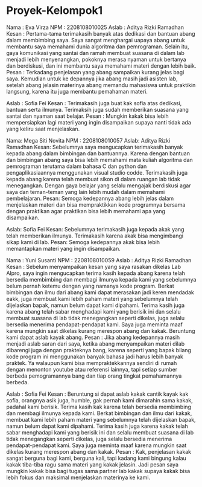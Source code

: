 # Proyek-Kelompok1
Nama : Eva Virza
NPM  : 2208108010025
Aslab : Aditya Rizki Ramadhan
        Kesan : Pertama-tama terimakasih banyak atas dedikasi dan bantuan abang dalam membimbing saya. Saya sangat menghargai uapaya abang untuk membantu                     saya memahami dunia algoritma dan pemrograman. Selain itu, gaya komunikasi yang santai dan ramah membuat suasana di dalam lab menjadi lebih                   menyenangkan, pokoknya merasa nyaman untuk bertanya dan berdiskusi, dan ini membantu saya memahami materi dengan lebih baik.
        Pesan : Terkadang penjelasan yang abang sampaikan kurang jelas bagi saya. Kemudian untuk ke depannya jika abang masih jadi asisten lab,                               setelah abang jelasin materinya abang memandu mahasiswa untuk praktikin langsung, karena itu juga membantu pemahaman materi.  

Aslab : Sofia Fei 
        Kesan : Terimakasih juga buat kak sofia atas dedikasi, bantuan serta ilmunya. Terimaksih juga sudah memberikan suasana yang santai dan nyaman saat                   belajar.
        Pesan : Mungkin kakak bisa lebih mempersiapkan lagi materi yang ingin disampaikan supaya nanti tidak ada yang keliru saat menjelaskan.    

Nama: Mega Siti Novita
NPM : 2208108010057
Aslab: Aditya Rizki Ramadhan
Kesan: Sebelumnya saya mengucapkan terimakasih banyak kepada abang dalam bimbingan dan bantuannya. Karena dengan bantuan dan bimbingan abang saya bisa lebih memahami mata kuliah algoritma dan pemrograman terutama dalam bahasa C dan python dan pengaplikasiaannya menggunakan visual studio codde. Terimakasih juga kepada abang karena telah membuat sikon di dalam ruangan lab tidak menegangkan. Dengan gaya belajar yang selalu mengajak berdiskusi agar saya dan teman-teman yang lain lebih mudah dalam memahami pembelajaran.
Pesan: Semoga kedepannya abang lebih jelas dalam menjelaskan materi dan bisa mempraktikkan kode programnya bersama dengan praktikan agar praktikan bisa lebih memahami apa yang disampaikan.

Aslab: Sofia Fei
Kesan: Sebelumnya terimakasih juga kepada akak yang telah memberikan ilmunya. Terimakasih karena akak bisa mengimbangi sikap kami di lab. 
Pesan: Semoga kedepannya akak bisa lebih memantapkan materi yang ingin disampaikan. 

Nama  : Yuni Susanti
NPM   : 2208108010059
Aslab : Aditya Rizki Ramadhan
Kesan : Sebelum menyampaikan kesan yang saya rasakan dikelas Lab Alpro, saya ingin mengucapkan terima kasih kepada abang karena telah bersedia membimbing dan membagi ilmunya kepada kami yang sebelumnya belum pernah ketemu dengan yang namanya kode program. Berkat bimbingan dan ilmu dari abang kami dapat merasakan jadi keren mendadak eakk, juga membuat kami lebih paham materi yang sebelumnya telah dijelaskan bapak, namun belum dapat kami dipahami. Terima kasih juga karena abang telah sabar menghadapi kami yang berisik ini dan selalu membuat suasana di lab tidak menegangkan seperti dikelas, juga selalu bersedia menerima pendapat-pendapat kami. Saya juga meminta maaf karena mungkin saat dikelas kurang merespon abang dan kakak. Beruntung kami dapat aslab kayak abang.
Pesan : Jika abang kedepannya masih menjadi aslab saran dari saya, ketika abang menyampaikan materi dilab dibarengi juga dengan prakteknya bang, karena seperti yang bapak bilang kode program ini menggunakan banyak bahasa jadi harus lebih banyak praktek. Ya walaupun kami bisa mempraktekkannya sendiri di rumah dengan menonton youtube atau referensi lainnya, tapi setiap sumber berbeda pemogramannya bang dan tiap orang tingkat pemahamannya berbeda.

Aslab : Sofia Fei
Kesan : Beruntung si dapat aslab kakak cantik kayak kak sofia, orangnya asik juga, humble, gak pernah kami dimarahin sama kakak, padahal kami berisik. Terima kasih kak karena telah bersedia membimbing dan membagi ilmunya kepada kami. Berkat bimbingan dan ilmu dari kakak, membuat kami lebih paham materi yang sebelumnya telah dijelaskan bapak, namun belum dapat kami dipahami. Terima kasih juga karena kakak telah sabar menghadapi kami yang berisik ini dan selalu membuat suasana di lab tidak menegangkan seperti dikelas, juga selalu bersedia menerima pendapat-pendapat kami. Saya juga meminta maaf karena mungkin saat dikelas kurang merespon abang dan kakak.
Pesan : Kak, penjelasan kakak sangat berguna bagi kami, berguna kali, tapi kadang kami bingung kalau kakak tiba-tiba ragu sama materi yang kakak jelasin. Jadi pesan saya mungkin kakak bisa bagi tugas sama partner lab kakak supaya kakak bisa lebih fokus dan maksimal menjelaskan materinya ke kami.

